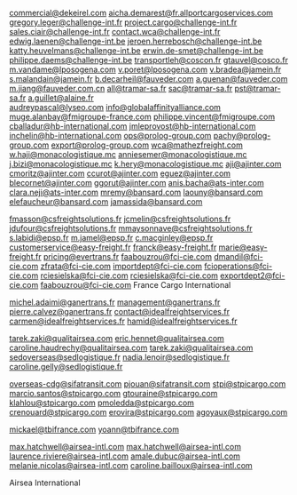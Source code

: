 commercial@dekeirel.com
aicha.demarest@fr.allportcargoservices.com
gregory.leger@challenge-int.fr
project.cargo@challenge-int.fr
sales.ciair@challenge-int.fr
contact.wca@challenge-int.fr
edwig.laenen@challenge-int.be
jeroen.herrebosch@challenge-int.be
katty.heuvelmans@challenge-int.be
erwin.de-smet@challenge-int.be
philippe.daems@challenge-int.be
transportleh@coscon.fr
gtauvel@cosco.fr
m.vandame@lposogena.com
v.poret@lposogena.com
v.bradea@jamein.fr
s.malandain@jamein.fr
b.decarheil@fauveder.com
a.guenan@fauveder.com
m.jiang@fauveder.com.cn
all@tramar-sa.fr
sac@tramar-sa.fr
pst@tramar-sa.fr
a.guillet@alaine.fr               
audreypascal@lyseo.com
info@globalaffinityalliance.com
muge.alanbay@fmigroupe-france.com
philippe.vincent@fmigroupe.com
cballadur@hb-international.com
jmleprovost@hb-international.com
inchelin@hb-international.com
ops@prolog-group.com
pachy@prolog-group.com
export@prolog-group.com
wca@mathezfreight.com
w.haji@monacologistique.mc
anniesemer@monacologistique.mc
j.bizi@monacologistique.mc
k.hery@monacologistique.mc
aji@ajinter.com
cmoritz@ajinter.com
ccurot@ajinter.com
eguez@ajinter.com
blecornet@ajinter.com
ggorut@ajinter.com
anis.bacha@ats-inter.com
clara.neji@ats-inter.com
mremy@bansard.com
laouny@bansard.com
elefaucheur@bansard.com
jamassida@bansard.com

fmasson@csfreightsolutions.fr
jcmelin@csfreightsolutions.fr
jdufour@csfreightsolutions.fr
mmaysonnave@csfreightsolutions.fr
s.labidi@epsp.fr
m.jamel@epsp.fr
c.macginley@epsp.fr
	customerservice@easy-freight.fr
  franck@easy-freight.fr
  	marie@easy-freight.fr
pricing@evertrans.fr
faabouzrou@fci-cie.com 
dmandil@fci-cie.com
zfrata@fci-cie.com
importdept@fci-cie.com
fcioperations@fci-cie.com
rciesielska@fci-cie.com
rciesielska@fci-cie.com
exportdept2@fci-cie.com
faabouzrou@fci-cie.com
France Cargo International

michel.adaimi@ganertrans.fr
management@ganertrans.fr
pierre.calvez@ganertrans.fr
contact@idealfreightservices.fr
carmen@idealfreightservices.fr
hamid@idealfreightservices.fr


tarek.zaki@qualitairsea.com
eric.hennet@qualitairsea.com
caroline.haudrechy@qualitairsea.com
tarek.zaki@qualitairsea.com
sedoverseas@sedlogistique.fr
nadia.lenoir@sedlogistique.fr
caroline.gelly@sedlogistique.fr

overseas-cdg@sifatransit.com
pjouan@sifatransit.com
stpi@stpicargo.com
marcio.santos@stpicargo.com
gtouraine@stpicargo.com
klahlou@stpicargo.com
pmoledda@stpicargo.com
crenouard@stpicargo.com
erovira@stpicargo.com
agoyaux@stpicargo.com

mickael@tbifrance.com
yoann@tbifrance.com

max.hatchwell@airsea-intl.com
max.hatchwell@airsea-intl.com
laurence.riviere@airsea-intl.com
amale.dubuc@airsea-intl.com
melanie.nicolas@airsea-intl.com
caroline.bailloux@airsea-intl.com

Airsea International 
